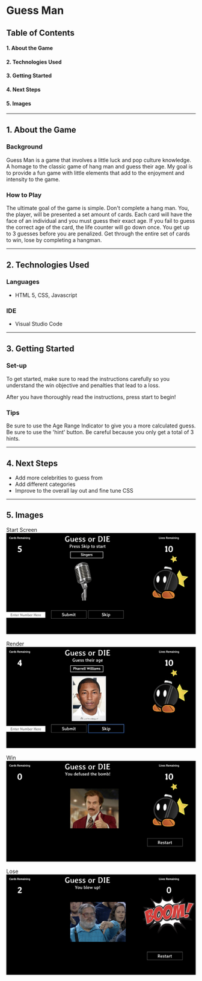 # **Guess Man**

## **Table of Contents**

#### 1. About the Game

#### 2. Technologies Used

#### 3. Getting Started

#### 4. Next Steps

#### 5. Images

---

## 1. **About the Game**

### Background
Guess Man is a game that involves a little luck and pop culture knowledge. A homage to the classic game of hang man and guess their age. My goal is to provide a fun game with little elements that add to the enjoyment and intensity to the game.

### How to Play
The ultimate goal of the game is simple. Don't complete a hang man. You, the player, will be presented a set amount of cards. Each card will have the face of an individual and you must guess their exact age. If you fail to guess the correct age of the card, the life counter will go down once. You get up to 3 guesses before you are penalized. Get through the entire set of cards to win, lose by completing a hangman. 

---

## 2. **Technologies Used**

### Languages

- HTML 5, CSS, Javascript

### IDE

- Visual Studio Code

---

## 3. **Getting Started**

### Set-up 
To get started, make sure to read the instructions carefully so you understand the win objective and penalties that lead to a loss. 

After you have thoroughly read the instructions, press start to begin! 

### Tips
Be sure to use the Age Range Indicator to give you  a more calculated guess. Be sure to use the 'hint' button. Be careful because you only get a total of 3 hints.

---

## 4. **Next Steps**

- Add more celebrities to guess from
- Add different categories
- Improve to the overall lay out and fine tune CSS


---

## 5. **Images**
Start Screen
![start screen](/images/start.png)

Render
![start screen](/images/render.png)

Win
![start screen](/images/win.png)

Lose
![start screen](/images/lose.png)





